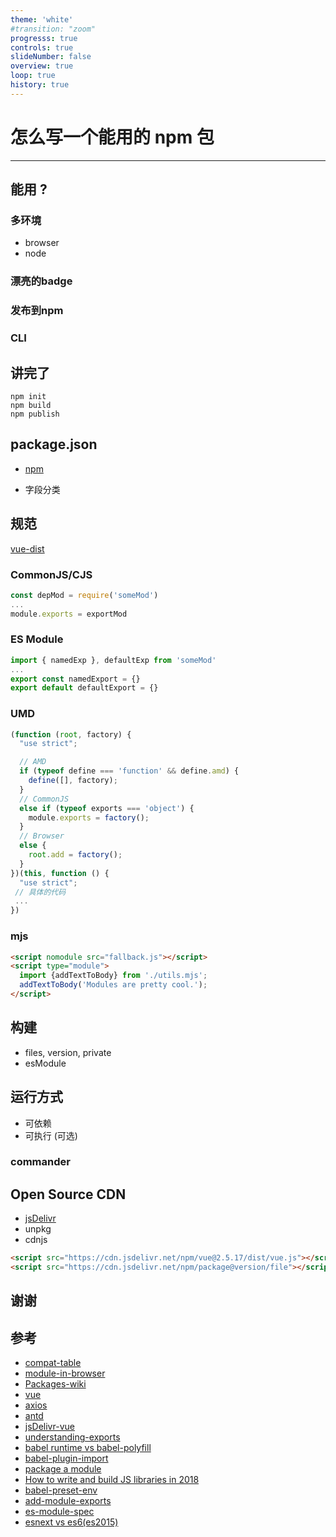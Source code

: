 ```yaml
---
theme: 'white'
#transition: "zoom"
progresss: true
controls: true
slideNumber: false
overview: true
loop: true
history: true
---
```


# 怎么写一个能用的 npm 包

---

## 能用 ?

### 多环境

- browser
- node

### 漂亮的badge

### 发布到npm

### CLI

## 讲完了

```shell
npm init
npm build
npm publish
```

## package.json

- [npm](https://registry.npmjs.org/npm/latest)

- 字段分类

## 规范

[vue-dist](https://github.com/vuejs/vue/tree/dev/dist)

### CommonJS/CJS

```js
const depMod = require('someMod')
...
module.exports = exportMod
```

### ES Module

```js
import { namedExp }, defaultExp from 'someMod'
...
export const namedExport = {}
export default defaultExport = {}
```

### UMD

```js
(function (root, factory) {
  "use strict";

  // AMD
  if (typeof define === 'function' && define.amd) {
    define([], factory);
  }
  // CommonJS
  else if (typeof exports === 'object') {
    module.exports = factory();
  }
  // Browser
  else {
    root.add = factory();
  }
})(this, function () {
  "use strict";
 // 具体的代码
 ...
})
```

### mjs

```html
<script nomodule src="fallback.js"></script>
<script type="module">
  import {addTextToBody} from './utils.mjs';
  addTextToBody('Modules are pretty cool.');
</script>
```

## 构建

- files, version, private
- esModule

## 运行方式

- 可依赖
- 可执行 (可选)

### commander

## Open Source CDN

- [jsDelivr](https://www.jsdelivr.com/)
- unpkg
- cdnjs

```html
<script src="https://cdn.jsdelivr.net/npm/vue@2.5.17/dist/vue.js"></script>
<script src="https://cdn.jsdelivr.net/npm/package@version/file"></script>
```

## 谢谢

## 参考

- [compat-table](https://kangax.github.io/compat-table/es6/)
- [module-in-browser](https://jakearchibald.com/2017/es-modules-in-browsers/)
- [Packages-wiki](http://wiki.commonjs.org/wiki/Packages/1.0)
- [vue](https://github.com/vuejs/vue)
- [axios](https://github.com/axios/axios)
- [antd](https://github.com/ant-design/ant-design)
- [jsDelivr-vue](http://wiki.commonjs.org/wiki/Packages)
- [understanding-exports](https://www.sitepoint.com/understanding-module-exports-exports-node-js/)
- [babel runtime vs babel-polyfill](https://juejin.im/post/5aefe0a6f265da0b9e64fa54)
- [babel-plugin-import](https://github.com/ant-design/babel-plugin-import)
- [package a module](http://dev.topheman.com/package-a-module-for-npm-in-commonjs-es2015-umd-with-babel-and-rollup/)
- [How to write and build JS libraries in 2018](https://medium.com/@kelin2025/so-you-wanna-use-es6-modules-714f48b3a953)
- [babel-preset-env](https://babeljs.io/docs/en/babel-preset-env)
- [add-module-exports](https://www.npmjs.com/package/babel-plugin-add-module-exports)
- [es-module-spec](https://www.ecma-international.org/ecma-262/6.0/#table-40)
- [esnext vs es6(es2015)](https://github.com/Microsoft/TypeScript/issues/24083)